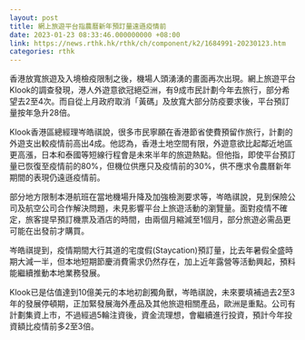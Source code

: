 ```yaml
---
layout: post
title: 網上旅遊平台指農曆新年預訂量遠遜疫情前
date: 2023-01-23 08:33:46.000000000 +08:00
link: https://news.rthk.hk/rthk/ch/component/k2/1684991-20230123.htm
categories: rthk
---
```


香港放寬旅遊及入境檢疫限制之後，機場人頭湧湧的畫面再次出現。網上旅遊平台Klook的調查發現，港人外遊意欲冠絕亞洲，有9成市民計劃今年去旅行，部分希望去2至4次。而自從上月政府取消「黃碼」及放寬大部分防疫要求後，平台預訂量按年急升28倍。

Klook香港區總經理岑皓祺說，很多市民寧願在香港節省使費預留作旅行，計劃的外遊支出較疫情前高出4成。他認為，香港土地空間有限，外遊意欲比起鄰近地區更高漲，日本和泰國等短線行程會是未來半年的旅遊熱點。但他指，即使平台預訂量已恢復至疫情前的80%，但機位供應只及疫情前的30%，供不應求令農曆新年期間的表現仍遠遜疫情前。

部分地方限制本港航班在當地機場升降及加強檢測要求等，岑皓祺說，見到保險公司及航空公司合作解決問題，未見影響平台上旅遊活動的瀏覽量。面對疫情不確定，旅客提早預訂機票及酒店的時間，由兩個月縮減至1個月，部分旅遊必需品更可能在出發前才購買。

岑皓祺提到，疫情期間大行其道的宅度假(Staycation)預訂量，比去年暑假全盛時期大減一半，但本地短期節慶消費需求仍然存在，加上近年露營等活動興起，預料能繼續推動本地業務發展。

Klook已是估值達到10億美元的本地初創獨角獸，岑皓祺說，未來要填補過去2至3年的發展停頓期，正加緊發展海外產品及其他旅遊相關產品，歐洲是重點。公司有計劃集資上市，不過經過5輪注資後，資金流理想，會繼續進行投資，預計今年投資額比疫情前多2至3倍。
